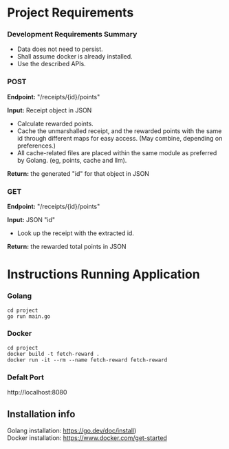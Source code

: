 # Project Requirements

### Development Requirements Summary
- Data does not need to persist.
- Shall assume docker is already installed.
- Use the described APIs.

### POST
**Endpoint:** "/receipts/{id}/points"

**Input:** Receipt object in JSON
- Calculate rewarded points.
- Cache the unmarshalled receipt, and the rewarded points with the same id through different maps for easy access. (May combine, depending on preferences.)
 - All cache-related files are placed within the same module as preferred by Golang. (eg, points, cache and llm).

**Return:** the generated "id" for that object in JSON

### GET
**Endpoint:** "/receipts/{id}/points"

**Input:** JSON "id"
- Look up the receipt with the extracted id.

**Return:** the rewarded total points in JSON

# Instructions Running Application
### Golang
```
cd project
go run main.go
```

### Docker
```
cd project
docker build -t fetch-reward .
docker run -it --rm --name fetch-reward fetch-reward
```
### Defalt Port
http://localhost:8080

## Installation info
Golang installation: https://go.dev/doc/install) <br/>
Docker installation: https://www.docker.com/get-started










